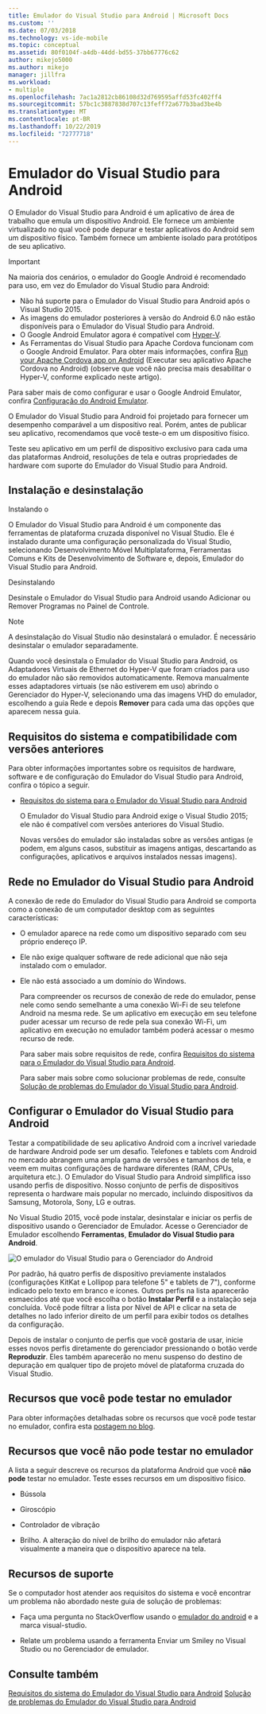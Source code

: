 ```yaml
---
title: Emulador do Visual Studio para Android | Microsoft Docs
ms.custom: ''
ms.date: 07/03/2018
ms.technology: vs-ide-mobile
ms.topic: conceptual
ms.assetid: 80f0104f-a4db-44dd-bd55-37bb67776c62
author: mikejo5000
ms.author: mikejo
manager: jillfra
ms.workload:
- multiple
ms.openlocfilehash: 7ac1a2812cb86108d32d769595affd53fc402ff4
ms.sourcegitcommit: 57bc1c3887838d707c13feff72a677b3bad3be4b
ms.translationtype: MT
ms.contentlocale: pt-BR
ms.lasthandoff: 10/22/2019
ms.locfileid: "72777718"
---
```

# <a name="visual-studio-emulator-for-android"></a>Emulador do Visual Studio para Android

O Emulador do Visual Studio para Android é um aplicativo de área de trabalho que emula um dispositivo Android. Ele fornece um ambiente virtualizado no qual você pode depurar e testar aplicativos do Android sem um dispositivo físico. Também fornece um ambiente isolado para protótipos de seu aplicativo.

> [!IMPORTANT]
> Na maioria dos cenários, o emulador do Google Android é recomendado para uso, em vez do Emulador do Visual Studio para Android:
> - Não há suporte para o Emulador do Visual Studio para Android após o Visual Studio 2015.
> - As imagens do emulador posteriores à versão do Android 6.0 não estão disponíveis para o Emulador do Visual Studio para Android.
> - O Google Android Emulator agora é compatível com [Hyper-V](https://docs.microsoft.com/xamarin/android/get-started/installation/android-emulator/hardware-acceleration#accelerating-with-hyper-v).
> - As Ferramentas do Visual Studio para Apache Cordova funcionam com o Google Android Emulator. Para obter mais informações, confira [Run your Apache Cordova app on Android](/visualstudio/cross-platform/tools-for-cordova/run-your-app/run-app-android#google-android-emulator) (Executar seu aplicativo Apache Cordova no Android) (observe que você não precisa mais desabilitar o Hyper-V, conforme explicado neste artigo).
>
> Para saber mais de como configurar e usar o Google Android Emulator, confira [Configuração do Android Emulator](https://docs.microsoft.com/xamarin/android/get-started/installation/android-emulator/).

 O Emulador do Visual Studio para Android foi projetado para fornecer um desempenho comparável a um dispositivo real. Porém, antes de publicar seu aplicativo, recomendamos que você teste-o em um dispositivo físico.

 Teste seu aplicativo em um perfil de dispositivo exclusivo para cada uma das plataformas Android, resoluções de tela e outras propriedades de hardware com suporte do Emulador do Visual Studio para Android.

## <a name="Installing"></a>Instalação e desinstalação
 Instalando o

 O Emulador do Visual Studio para Android é um componente das ferramentas de plataforma cruzada disponível no Visual Studio. Ele é instalado durante uma configuração personalizada do Visual Studio, selecionando Desenvolvimento Móvel Multiplataforma, Ferramentas Comuns e Kits de Desenvolvimento de Software e, depois, Emulador do Visual Studio para Android.

 Desinstalando

 Desinstale o Emulador do Visual Studio para Android usando Adicionar ou Remover Programas no Painel de Controle.

> [!NOTE]
> A desinstalação do Visual Studio não desinstalará o emulador. É necessário desinstalar o emulador separadamente.

 Quando você desinstala o Emulador do Visual Studio para Android, os Adaptadores Virtuais de Ethernet do Hyper-V que foram criados para uso do emulador não são removidos automaticamente. Remova manualmente esses adaptadores virtuais (se não estiverem em uso) abrindo o Gerenciador do Hyper-V, selecionando uma das imagens VHD do emulador, escolhendo a guia Rede e depois **Remover** para cada uma das opções que aparecem nessa guia.

## <a name="Requirements"></a>Requisitos do sistema e compatibilidade com versões anteriores
 Para obter informações importantes sobre os requisitos de hardware, software e de configuração do Emulador do Visual Studio para Android, confira o tópico a seguir.

- [Requisitos do sistema para o Emulador do Visual Studio para Android](../cross-platform/system-requirements-for-the-visual-studio-emulator-for-android.md)

  O Emulador do Visual Studio para Android exige o Visual Studio 2015; ele não é compatível com versões anteriores do Visual Studio.

  Novas versões do emulador são instaladas sobre as versões antigas (e podem, em alguns casos, substituir as imagens antigas, descartando as configurações, aplicativos e arquivos instalados nessas imagens).

## <a name="Networking"></a>Rede no Emulador do Visual Studio para Android
 A conexão de rede do Emulador do Visual Studio para Android se comporta como a conexão de um computador desktop com as seguintes características:

- O emulador aparece na rede como um dispositivo separado com seu próprio endereço IP.

- Ele não exige qualquer software de rede adicional que não seja instalado com o emulador.

- Ele não está associado a um domínio do Windows.

  Para compreender os recursos de conexão de rede do emulador, pense nele como sendo semelhante a uma conexão Wi-Fi de seu telefone Android na mesma rede. Se um aplicativo em execução em seu telefone puder acessar um recurso de rede pela sua conexão Wi-Fi, um aplicativo em execução no emulador também poderá acessar o mesmo recurso de rede.

  Para saber mais sobre requisitos de rede, confira [Requisitos do sistema para o Emulador do Visual Studio para Android](../cross-platform/system-requirements-for-the-visual-studio-emulator-for-android.md).

  Para saber mais sobre como solucionar problemas de rede, consulte [Solução de problemas do Emulador do Visual Studio para Android](../cross-platform/troubleshooting-the-visual-studio-emulator-for-android.md).

## <a name="Configuring"></a>Configurar o Emulador do Visual Studio para Android
 Testar a compatibilidade de seu aplicativo Android com a incrível variedade de hardware Android pode ser um desafio. Telefones e tablets com Android no mercado abrangem uma ampla gama de versões e tamanhos de tela, e veem em muitas configurações de hardware diferentes (RAM, CPUs, arquitetura etc.). O Emulador do Visual Studio para Android simplifica isso usando perfis de dispositivo. Nosso conjunto de perfis de dispositivos representa o hardware mais popular no mercado, incluindo dispositivos da Samsung, Motorola, Sony, LG e outras.

 No Visual Studio 2015, você pode instalar, desinstalar e iniciar os perfis de dispositivo usando o Gerenciador de Emulador. Acesse o Gerenciador de Emulador escolhendo **Ferramentas**, **Emulador do Visual Studio para Android**.

 ![O emulador do Visual Studio para o Gerenciador do Android](../cross-platform/media/android_emu_manager.png "Android_Emu_Manager")

 Por padrão, há quatro perfis de dispositivo previamente instalados (configurações KitKat e Lollipop para telefone 5" e tablets de 7"), conforme indicado pelo texto em branco e ícones. Outros perfis na lista aparecerão esmaecidos até que você escolha o botão **Instalar Perfil** e a instalação seja concluída. Você pode filtrar a lista por Nível de API e clicar na seta de detalhes no lado inferior direito de um perfil para exibir todos os detalhes da configuração.

 Depois de instalar o conjunto de perfis que você gostaria de usar, inicie esses novos perfis diretamente do gerenciador pressionando o botão verde **Reproduzir**. Eles também aparecerão no menu suspenso do destino de depuração em qualquer tipo de projeto móvel de plataforma cruzada do Visual Studio.

## <a name="FeaturesTest"></a> Recursos que você pode testar no emulador
 Para obter informações detalhadas sobre os recursos que você pode testar no emulador, confira esta [postagem no blog](https://devblogs.microsoft.com/devops/introducing-visual-studios-emulator-for-android/).

## <a name="FeaturesNonTest"></a> Recursos que você não pode testar no emulador
 A lista a seguir descreve os recursos da plataforma Android que você **não pode** testar no emulador. Teste esses recursos em um dispositivo físico.

- Bússola

- Giroscópio

- Controlador de vibração

- Brilho. A alteração do nível de brilho do emulador não afetará visualmente a maneira que o dispositivo aparece na tela.

## <a name="Support"></a> Recursos de suporte
 Se o computador host atender aos requisitos do sistema e você encontrar um problema não abordado neste guia de solução de problemas:

- Faça uma pergunta no StackOverflow usando o [emulador do android](https://stackoverflow.com/questions/tagged/android-emulator) e a marca visual-studio.

- Relate um problema usando a ferramenta Enviar um Smiley no Visual Studio ou no Gerenciador de emulador.

## <a name="see-also"></a>Consulte também
 [Requisitos do sistema do Emulador do Visual Studio para Android](../cross-platform/system-requirements-for-the-visual-studio-emulator-for-android.md) [Solução de problemas do Emulador do Visual Studio para Android](../cross-platform/troubleshooting-the-visual-studio-emulator-for-android.md)
